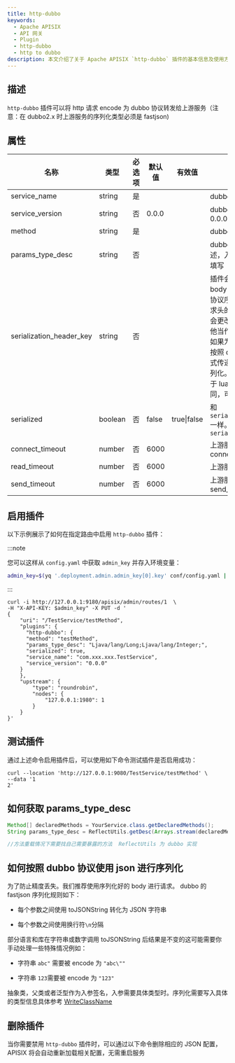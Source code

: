 ```yaml
---
title: http-dubbo
keywords:
  - Apache APISIX
  - API 网关
  - Plugin
  - http-dubbo
  - http to dubbo
description: 本文介绍了关于 Apache APISIX `http-dubbo` 插件的基本信息及使用方法。
---
```


<!--
#
# Licensed to the Apache Software Foundation (ASF) under one or more
# contributor license agreements.  See the NOTICE file distributed with
# this work for additional information regarding copyright ownership.
# The ASF licenses this file to You under the Apache License, Version 2.0
# (the "License"); you may not use this file except in compliance with
# the License.  You may obtain a copy of the License at
#
#     http://www.apache.org/licenses/LICENSE-2.0
#
# Unless required by applicable law or agreed to in writing, software
# distributed under the License is distributed on an "AS IS" BASIS,
# WITHOUT WARRANTIES OR CONDITIONS OF ANY KIND, either express or implied.
# See the License for the specific language governing permissions and
# limitations under the License.
#
-->

## 描述

`http-dubbo` 插件可以将 http 请求 encode 为 dubbo 协议转发给上游服务（注意：在 dubbo2.x 时上游服务的序列化类型必须是 fastjson)

## 属性

| 名称                     | 类型    | 必选项 | 默认值 | 有效值      | 描述                                                                                                                                                                                                           |
| ------------------------ | ------- |-----| ------ | ----------- |--------------------------------------------------------------------------------------------------------------------------------------------------------------------------------------------------------------|
| service_name             | string  | 是   |        |             | dubbo 服务名                                                                                                                                                                                                    |
| service_version          | string  | 否   | 0.0.0  |             | dubbo 服务版本 默认 0.0.0                                                                                                                                                                                          |
| method                   | string  | 是   |        |             | dubbo 服务方法名                                                                                                                                                                                                  |
| params_type_desc         | string  | 否   |        |             | dubbo 服务方法签名描述，入参如果是 void 可不填写                                                                                                                                                                               |
| serialization_header_key | string  | 否   |        |             | 插件会读取该请求头判断 body 是否已经按照 dubbo 协议序列化完毕。如果该请求头的值为 true 则插件不会更改 body 内容，直接把他当作 dubbo 请求参数。如果为 false 则要求开发者按照 dubbo 泛化调用的格式传递参数。由插件进行序列化。注意：插件序列化由于 lua 和 java 的精度不同，可能会导致参数精度。 |
| serialized               | boolean | 否   | false  | true\|false | 和`serialization_header_key`一样。优先级低于`serialization_header_key`                                                                                                                                                |
| connect_timeout          | number  | 否   | 6000   |             | 上游服务 tcp connect_timeout                                                                                                                                                                                     |
| read_timeout             | number  | 否   | 6000   |             | 上游服务 tcp read_timeout                                                                                                                                                                                        |
| send_timeout             | number  | 否   | 6000   |             | 上游服务 tcp send_timeout                                                                                                                                                                                        |

## 启用插件

以下示例展示了如何在指定路由中启用 `http-dubbo` 插件：

:::note

您可以这样从 `config.yaml` 中获取 `admin_key` 并存入环境变量：

```bash
admin_key=$(yq '.deployment.admin.admin_key[0].key' conf/config.yaml | sed 's/"//g')
```

:::

```shell
curl -i http://127.0.0.1:9180/apisix/admin/routes/1  \
-H "X-API-KEY: $admin_key" -X PUT -d '
{
    "uri": "/TestService/testMethod",
    "plugins": {
      "http-dubbo": {
      "method": "testMethod",
      "params_type_desc": "Ljava/lang/Long;Ljava/lang/Integer;",
      "serialized": true,
      "service_name": "com.xxx.xxx.TestService",
      "service_version": "0.0.0"
    }
    },
    "upstream": {
        "type": "roundrobin",
        "nodes": {
            "127.0.0.1:1980": 1
        }
    }
}'
```

## 测试插件

通过上述命令启用插件后，可以使用如下命令测试插件是否启用成功：

```shell
curl --location 'http://127.0.0.1:9080/TestService/testMethod' \
--data '1
2'
```

## 如何获取 params_type_desc

```java
Method[] declaredMethods = YourService.class.getDeclaredMethods();
String params_type_desc = ReflectUtils.getDesc(Arrays.stream(declaredMethods).filter(it->it.getName().equals("yourmethod")).findAny().get().getParameterTypes());

//方法重载情况下需要找自己需要暴露的方法  ReflectUtils 为 dubbo 实现
```

## 如何按照 dubbo 协议使用 json 进行序列化

为了防止精度丢失。我们推荐使用序列化好的 body 进行请求。
dubbo 的 fastjson 序列化规则如下：

- 每个参数之间使用 toJSONString 转化为 JSON 字符串

- 每个参数之间使用换行符`\n`分隔

部分语言和库在字符串或数字调用 toJSONString 后结果是不变的这可能需要你手动处理一些特殊情况例如：

- 字符串 `abc"`  需要被 encode 为 `"abc\""`

- 字符串 `123`需要被 encode 为 `"123"`

抽象类，父类或者泛型作为入参签名，入参需要具体类型时。序列化需要写入具体的类型信息具体参考 [WriteClassName](https://github.com/alibaba/fastjson/wiki/SerializerFeature_cn)

## 删除插件

当你需要禁用 `http-dubbo` 插件时，可以通过以下命令删除相应的 JSON 配置，APISIX 将会自动重新加载相关配置，无需重启服务
